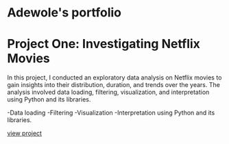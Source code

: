 # Adewole's portfolio

# Project One: Investigating Netflix Movies


In this project, I conducted an exploratory data analysis on Netflix movies to gain insights into their distribution, duration, and trends over the years. The analysis involved data loading, filtering, visualization, and interpretation using Python and its libraries. 

-Data loading
-Filtering
-Visualization
-Interpretation using Python and its libraries.

[view project](https://app.datacamp.com/workspace/w/c005048d-4e27-4065-bd52-aab51aae0a02/edit?editorVersion=dcStudioEditor&emitCellOutputs=false&showExploreMore=false&showLeftNavigation=false&showNavBar=false&showPublicationButton=false&showOnlyRelevantSampleIntegrationIds[]=89e17161-a224-4a8a-846b-0adc0fe7a4b1&showOnlyRelevantSampleIntegrationIds[]=e0c96696-ae0a-46fb-b6f9-1a43eb428ecb&showOnlyRelevantSampleIntegrationIds[]=b1fcb109-b4fe-4543-bc98-681df8c4dc6e&showOnlyRelevantSampleIntegrationIds[]=fcf37a0e-f8bd-4c85-95a5-201d3eebea48&showOnlyRelevantSampleIntegrationIds[]=db697c09-0402-4a02-b327-26018dc2ecce#320a3abc-8a36-4b2b-baaf-473325363a4d)

